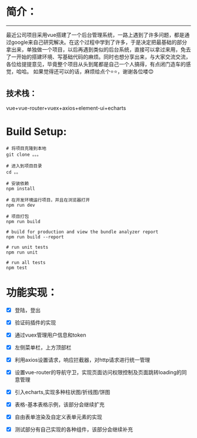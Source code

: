 # 简介：

---


 最近公司项目采用vue搭建了一个后台管理系统，一路上遇到了许多问题，都是通过google来自己研究解决。在这个过程中学到了许多，于是决定把最基础的部分拿出来，单独做一个项目，以后再遇到类似的后台系统，直接可以拿过来用，免去了一开始的搭建环境、写基础代码的麻烦。同时也想分享出来，与大家交流交流，各位给提提意见，毕竟整个项目从头到尾都是自己一个人搞得，有点闭门造车的感觉，哈哈。
如果觉得还可以的话，麻烦给点个⭐⭐，谢谢各位喽😊

## 技术栈：

​vue+vue-router+vuex+axios+element-ui+echarts

# Build Setup:


```plain
# 将项目克隆到本地
git clone 。。。

# 进入到项目目录
cd 。。

# 安装依赖
npm install

# 在开发环境运行项目，并且在浏览器打开 
npm run dev

# 项目打包
npm run build

# build for production and view the bundle analyzer report
npm run build --report

# run unit tests
npm run unit

# run all tests
npm test

```



# 功能实现：


* [x] 登陆，登出
* [x] 验证码插件的实现
* [x] 通过vuex管理用户信息和token
* [x] 左侧菜单栏，上方顶部栏
* [x] 利用axios设置请求，响应拦截器，对http请求进行统一管理
* [x] 设置vue-router的导航守卫，实现页面访问权限控制及页面跳转loading的同意管理
* [x] 引入echarts,实现多种柱状图/折线图/饼图
* [x] 表格-基本表格示例，该部分会继续扩充
* [x] 自由表单渲染及自定义表单元素的实现
* [x] 测试部分有自己实现的各种组件，该部分会继续补充



